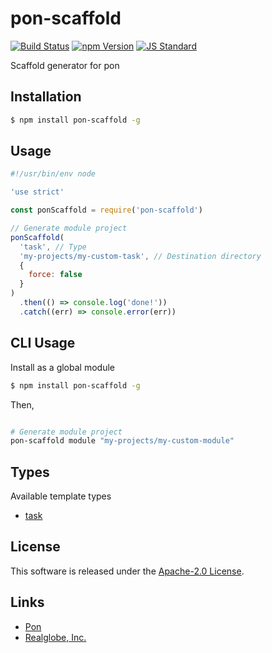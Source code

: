 pon-scaffold
==========

<!---
This file is generated by ape-tmpl. Do not update manually.
--->

<!-- Badge Start -->
<a name="badges"></a>

[![Build Status][bd_travis_com_shield_url]][bd_travis_com_url]
[![npm Version][bd_npm_shield_url]][bd_npm_url]
[![JS Standard][bd_standard_shield_url]][bd_standard_url]

[bd_repo_url]: https://github.com/realglobe-Inc/pon-scaffold
[bd_travis_url]: http://travis-ci.org/realglobe-Inc/pon-scaffold
[bd_travis_shield_url]: http://img.shields.io/travis/realglobe-Inc/pon-scaffold.svg?style=flat
[bd_travis_com_url]: http://travis-ci.com/realglobe-Inc/pon-scaffold
[bd_travis_com_shield_url]: https://api.travis-ci.com/realglobe-Inc/pon-scaffold.svg?token=aeFzCpBZebyaRijpCFmm
[bd_license_url]: https://github.com/realglobe-Inc/pon-scaffold/blob/master/LICENSE
[bd_codeclimate_url]: http://codeclimate.com/github/realglobe-Inc/pon-scaffold
[bd_codeclimate_shield_url]: http://img.shields.io/codeclimate/github/realglobe-Inc/pon-scaffold.svg?style=flat
[bd_codeclimate_coverage_shield_url]: http://img.shields.io/codeclimate/coverage/github/realglobe-Inc/pon-scaffold.svg?style=flat
[bd_gemnasium_url]: https://gemnasium.com/realglobe-Inc/pon-scaffold
[bd_gemnasium_shield_url]: https://gemnasium.com/realglobe-Inc/pon-scaffold.svg
[bd_npm_url]: http://www.npmjs.org/package/pon-scaffold
[bd_npm_shield_url]: http://img.shields.io/npm/v/pon-scaffold.svg?style=flat
[bd_standard_url]: http://standardjs.com/
[bd_standard_shield_url]: https://img.shields.io/badge/code%20style-standard-brightgreen.svg

<!-- Badge End -->


<!-- Description Start -->
<a name="description"></a>

Scaffold generator for pon

<!-- Description End -->


<!-- Overview Start -->
<a name="overview"></a>



<!-- Overview End -->


<!-- Sections Start -->
<a name="sections"></a>

<!-- Section from "doc/guides/01.Installation.md.hbs" Start -->

<a name="section-doc-guides-01-installation-md"></a>

Installation
-----

```bash
$ npm install pon-scaffold -g
```


<!-- Section from "doc/guides/01.Installation.md.hbs" End -->

<!-- Section from "doc/guides/02.Usage.md.hbs" Start -->

<a name="section-doc-guides-02-usage-md"></a>

Usage
---------

```javascript
#!/usr/bin/env node

'use strict'

const ponScaffold = require('pon-scaffold')

// Generate module project
ponScaffold(
  'task', // Type
  'my-projects/my-custom-task', // Destination directory
  {
    force: false
  }
)
  .then(() => console.log('done!'))
  .catch((err) => console.error(err))

```


<!-- Section from "doc/guides/02.Usage.md.hbs" End -->

<!-- Section from "doc/guides/03.CLI.md.hbs" Start -->

<a name="section-doc-guides-03-c-l-i-md"></a>

CLI Usage
---------

Install as a global module


```bash
$ npm install pon-scaffold -g
```

Then,

```bash

# Generate module project
pon-scaffold module "my-projects/my-custom-module"

```


<!-- Section from "doc/guides/03.CLI.md.hbs" End -->

<!-- Section from "doc/guides/04.Templates.md.hbs" Start -->

<a name="section-doc-guides-04-templates-md"></a>

Types
---------

Available template types

+ [task](asset/tmpl/task)


<!-- Section from "doc/guides/04.Templates.md.hbs" End -->


<!-- Sections Start -->


<!-- LICENSE Start -->
<a name="license"></a>

License
-------
This software is released under the [Apache-2.0 License](https://github.com/realglobe-Inc/pon-scaffold/blob/master/LICENSE).

<!-- LICENSE End -->


<!-- Links Start -->
<a name="links"></a>

Links
------

+ [Pon][pon_url]
+ [Realglobe, Inc.][realglobe,_inc__url]

[pon_url]: https://github.com/realglobe-Inc/pon
[realglobe,_inc__url]: http://realglobe.jp

<!-- Links End -->
